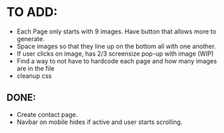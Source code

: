 # TO ADD:
- Each Page only starts with 9 images. Have button that allows more to generate.
- Space images so that they line up on the bottom all with one another.
- If user clicks on image, has 2/3 screensize pop-up with image (WIP)
- Find a way to not have to hardcode each page and how many images are in the file
- cleanup css


## DONE:
- Create contact page.
- Navbar on mobile hides if active and user starts scrolling.
